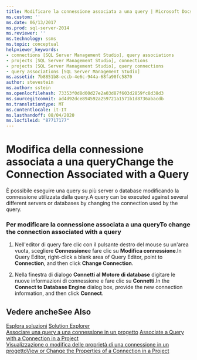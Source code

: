 ```yaml
---
title: Modificare la connessione associata a una query | Microsoft Docs
ms.custom: ''
ms.date: 06/13/2017
ms.prod: sql-server-2014
ms.reviewer: ''
ms.technology: ssms
ms.topic: conceptual
helpviewer_keywords:
- connections [SQL Server Management Studio], query associations
- projects [SQL Server Management Studio], connections
- projects [SQL Server Management Studio], query connections
- query associations [SQL Server Management Studio]
ms.assetid: 7b8851b8-eccb-4e6c-944a-68fa90fc5870
author: stevestein
ms.author: sstein
ms.openlocfilehash: 73353f0d8d00d27e2a03d87f603d2859fc8d38d3
ms.sourcegitcommit: ad4d92dce894592a259721a1571b1d8736abacdb
ms.translationtype: MT
ms.contentlocale: it-IT
ms.lasthandoff: 08/04/2020
ms.locfileid: "87717177"
---
```

# <a name="change-the-connection-associated-with-a-query"></a><span data-ttu-id="d70b6-102">Modifica della connessione associata a una query</span><span class="sxs-lookup"><span data-stu-id="d70b6-102">Change the Connection Associated with a Query</span></span>
  <span data-ttu-id="d70b6-103">È possibile eseguire una query su più server o database modificando la connessione utilizzata dalla query.</span><span class="sxs-lookup"><span data-stu-id="d70b6-103">A query can be executed against several different servers or databases by changing the connection used by the query.</span></span>  
  
### <a name="to-change-the-connection-associated-with-a-query"></a><span data-ttu-id="d70b6-104">Per modificare la connessione associata a una query</span><span class="sxs-lookup"><span data-stu-id="d70b6-104">To change the connection associated with a query</span></span>  
  
1.  <span data-ttu-id="d70b6-105">Nell'editor di query fare clic con il pulsante destro del mouse su un'area vuota, scegliere **Connessione**e fare clic su **Modifica connessione**.</span><span class="sxs-lookup"><span data-stu-id="d70b6-105">In Query Editor, right-click a blank area of Query Editor, point to **Connection**, and then click **Change Connection**.</span></span>  
  
2.  <span data-ttu-id="d70b6-106">Nella finestra di dialogo **Connetti al Motore di database** digitare le nuove informazioni di connessione e fare clic su **Connetti**.</span><span class="sxs-lookup"><span data-stu-id="d70b6-106">In the **Connect to Database Engine** dialog box, provide the new connection information, and then click **Connect**.</span></span>  
  
## <a name="see-also"></a><span data-ttu-id="d70b6-107">Vedere anche</span><span class="sxs-lookup"><span data-stu-id="d70b6-107">See Also</span></span>  
 <span data-ttu-id="d70b6-108">[Esplora soluzioni](solution-explorer.md) </span><span class="sxs-lookup"><span data-stu-id="d70b6-108">[Solution Explorer](solution-explorer.md) </span></span>  
 <span data-ttu-id="d70b6-109">[Associare una query a una connessione in un progetto](associate-a-query-with-a-connection-in-a-project.md) </span><span class="sxs-lookup"><span data-stu-id="d70b6-109">[Associate a Query with a Connection in a Project](associate-a-query-with-a-connection-in-a-project.md) </span></span>  
 [<span data-ttu-id="d70b6-110">Visualizzazione o modifica delle proprietà di una connessione in un progetto</span><span class="sxs-lookup"><span data-stu-id="d70b6-110">View or Change the Properties of a Connection in a Project</span></span>](view-or-change-the-properties-of-a-connection-in-a-project.md)  
  
  
